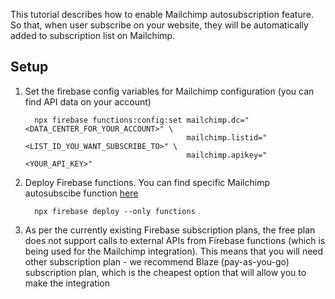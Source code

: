 This tutorial describes how to enable Mailchimp autosubscription feature. So that, when user subscribe on your website, they will be automatically added to subscription list on Mailchimp.

## Setup

1.  Set the firebase config variables for Mailchimp configuration (you can find API data on your account)
    ```console
      npx firebase functions:config:set mailchimp.dc="<DATA_CENTER_FOR_YOUR_ACCOUNT>" \
                                        mailchimp.listid="<LIST_ID_YOU_WANT_SUBSCRIBE_TO>" \
                                        mailchimp.apikey="<YOUR_API_KEY>"
    ```
1.  Deploy Firebase functions. You can find specific Mailchimp autosubscibe function [here](https://github.com/gdg-x/hoverboard/blob/master/functions/src/mailchimp-subscribe.js)
    ```console
      npx firebase deploy --only functions
    ```
1.  As per the currently existing Firebase subscription plans, the free plan does not support calls to external APIs from Firebase functions (which is being used for the Mailchimp integration). This means that you will need other subscription plan - we recommend Blaze (pay-as-you-go) subscription plan, which is the cheapest option that will allow you to make the integration
